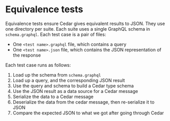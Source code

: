 # Equivalence tests

Equivalence tests ensure Cedar gives equivalent results to JSON.
They use one directory per suite.
Each suite uses a single GraphQL schema in `schema.graphql`.
Each test case is a pair of files:

* One `<test name>.graphql` file, which contains a query
* One `<test name>.json` file, which contains the JSON representation of the response

Each test case runs as follows:

1. Load up the schema from `schema.graphql`
2. Load up a query, and the corresponding JSON result
3. Use the query and schema to build a Cedar type schema
4. Use the JSON result as a data source for a Cedar message
5. Serialize the data to a Cedar message
6. Deserialize the data from the cedar message, then re-serialize it to JSON
7. Compare the expected JSON to what we got after going through Cedar
